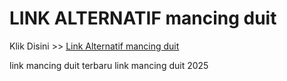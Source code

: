 # LINK ALTERNATIF mancing duit

Klik Disini >> <a href="https://linksto.pages.dev/">Link Alternatif mancing duit </a>

link mancing duit terbaru
link mancing duit 2025